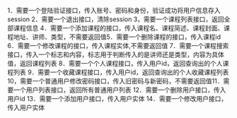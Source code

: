 1．需要一个登陆验证接口，传入账号、密码和身份，验证成功将用户信息存入session
2．需要一个退出接口，清除session
3，需要一个课程列表接口，返回全部课程信息
4．需要一个添加课程的接口，传入课程名、课程简述、课程封面、课程地址、讲师、类型，不需要返回值5．需要一个删除课程的接口，传入课程id
6．需要一个修改课程的接口，传入课程实体,不需要返回值
7．需要一个课程搜索接口，传入一个标志和内容，标志用于判断传入的是讲师还是类型，内容为具体值，返回课程列表
8．需要一个个人课程接口，传入用户id，返回查询出的个人课程列表
9．需要一个收藏课程接口，传入用户id，返回查询出的个人收藏课程列表
10，需要一个普通用户修改密码接口，传入旧密码与新密码，不需要返回值11．需要一个用户列表接口，返回所有普通用户列表
12．需要一个删除用户接口，传入用户id
13．需要一个添加用户接口，传入用户实体
14．需要一个修改用户接口，传入用户实体